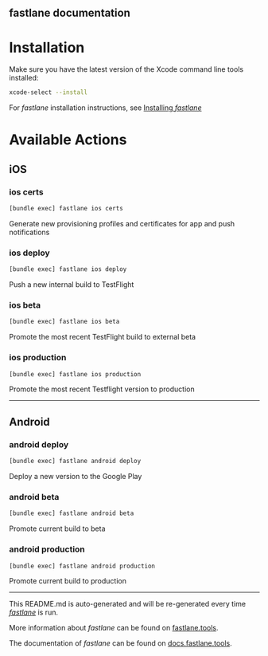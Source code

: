 fastlane documentation
----

# Installation

Make sure you have the latest version of the Xcode command line tools installed:

```sh
xcode-select --install
```

For _fastlane_ installation instructions, see [Installing _fastlane_](https://docs.fastlane.tools/#installing-fastlane)

# Available Actions

## iOS

### ios certs

```sh
[bundle exec] fastlane ios certs
```

Generate new provisioning profiles and certificates for app and push notifications

### ios deploy

```sh
[bundle exec] fastlane ios deploy
```

Push a new internal build to TestFlight

### ios beta

```sh
[bundle exec] fastlane ios beta
```

Promote the most recent TestFlight build to external beta

### ios production

```sh
[bundle exec] fastlane ios production
```

Promote the most recent Testflight version to production

----


## Android

### android deploy

```sh
[bundle exec] fastlane android deploy
```

Deploy a new version to the Google Play

### android beta

```sh
[bundle exec] fastlane android beta
```

Promote current build to beta

### android production

```sh
[bundle exec] fastlane android production
```

Promote current build to production

----

This README.md is auto-generated and will be re-generated every time [_fastlane_](https://fastlane.tools) is run.

More information about _fastlane_ can be found on [fastlane.tools](https://fastlane.tools).

The documentation of _fastlane_ can be found on [docs.fastlane.tools](https://docs.fastlane.tools).

